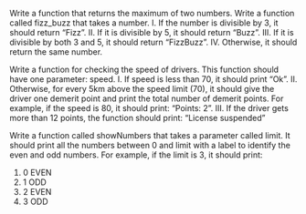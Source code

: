 Write a function that returns the maximum of two numbers.
Write a function called fizz_buzz that takes a number.
    I. If the number is divisible by 3, it should return “Fizz”.
    II. If it is divisible by 5, it should return “Buzz”.
    III. If it is divisible by both 3 and 5, it should return “FizzBuzz”.
    IV. Otherwise, it should return the same number.

Write a function for checking the speed of drivers. This function should have
one parameter: speed.
I. If speed is less than 70, it should print “Ok”.
II. Otherwise, for every 5km above the speed limit (70), it should give
the driver one demerit point and print the total number of demerit
points. For example, if the speed is 80, it should print: “Points: 2”.
III. If the driver gets more than 12 points, the function should print:
“License suspended”

Write a function called showNumbers that takes a parameter called limit. It
should print all the numbers between 0 and limit with a label to identify the
even and odd numbers. For example, if the limit is 3, it should print:
1. 0 EVEN
2. 1 ODD
3. 2 EVEN
4. 3 ODD